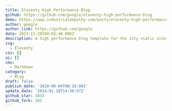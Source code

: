 ```yaml
---
title: Eleventy High Performance Blog
github: https://github.com/google/eleventy-high-performance-blog
demo: https://www.industrialempathy.com/posts/eleventy-high-performance-blog/
author: google
author_link: https://github.com/google
date: 2023-11-28T04:03:48.096Z
description: A high performance blog template for the 11ty static site generator.
ssg:
  - Eleventy
css: []
ui: []
cms:
  - Markdown
category:
  - Blog
draft: false
publish_date: '2020-09-04T08:16:00Z'
update_date: '2024-01-18T14:36:57Z'
github_star: 4033
github_fork: 282
---
```

